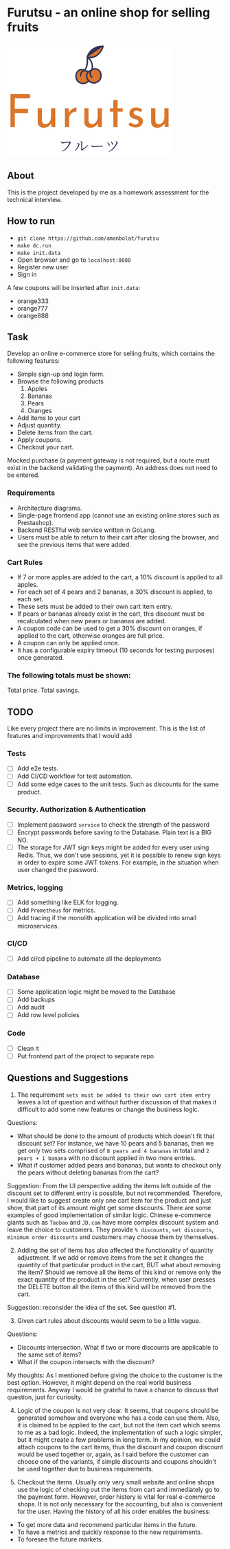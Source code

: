 # Furutsu - an online shop for selling fruits
![Logo](https://github.com/amanbolat/furutsu/raw/master/web/public/logo.png)

## About
This is the project developed by me as a homework assessment for the technical interview.

## How to run
- `git clone https://github.com/amanbolat/furutsu`
- `make dc.run`
- `make init.data`
- Open browser and go to `localhost:8080`
- Register new user
- Sign in

A few coupons will be inserted after `init.data`:
- orange333
- orange777
- orange888

## Task
Develop an online e-commerce store for selling fruits, which contains the following features:

- Simple sign-up and login form.
- Browse the following products
    1. Apples
    2. Bananas
    3. Pears
    4. Oranges
- Add items to your cart
- Adjust quantity.
- Delete items from the cart.
- Apply coupons.
- Checkout your cart.

Mocked purchase (a payment gateway is not required, but a route must exist in the backend validating the payment).
An address does not need to be entered.

### Requirements
- Architecture diagrams.
- Single-page frontend app (cannot use an existing online stores such as Prestashop).
- Backend RESTful web service written in GoLang.
- Users must be able to return to their cart after closing the browser, and see the previous items that were added.

### Cart Rules
- If 7 or more apples are added to the cart, a 10% discount is applied to all apples.
- For each set of 4 pears and 2 bananas, a 30% discount is applied, to each set.
- These sets must be added to their own cart item entry.
- If pears or bananas already exist in the cart, this discount must be recalculated when new pears or bananas are added.
- A coupon code can be used to get a 30% discount on oranges, if applied to the cart, otherwise oranges are full price.
- A coupon can only be applied once.
- It has a configurable expiry timeout (10 seconds for testing purposes) once generated.

### The following totals must be shown:
Total price.
Total savings.


## TODO
Like every project there are no limits in improvement. This is the list of features and improvements that I would add

### Tests
- [ ] Add e2e tests.
- [ ] Add CI/CD workflow for test automation.
- [ ] Add some edge cases to the unit tests. Such as discounts for the same product.

### Security. Authorization & Authentication
- [ ] Implement password `service` to check the strength of the password
- [ ] Encrypt passwords before saving to the Database. Plain text is a BIG NO.
- [ ] The storage for JWT sign keys might be added for every user using Redis. Thus, we don't use sessions, yet
it is possible to renew sign keys in order to expire some JWT tokens. For example, in the situation when user changed 
the password.

### Metrics, logging
- [ ] Add something like ELK for logging.
- [ ] Add `Prometheus` for metrics.
- [ ] Add tracing if the monolith application will be divided into small microservices.

### CI/CD
- [ ] Add ci/cd pipeline to automate all the deployments

### Database
- [ ] Some application logic might be moved to the Database
- [ ] Add backups
- [ ] Add audit
- [ ] Add row level policies

### Code
- [ ] Clean it
- [ ] Put frontend part of the project to separate repo 

## Questions and Suggestions

1. The requirement `sets must be added to their own cart item entry` leaves a lot of question and without 
further discussion of that makes it difficult to add some new features or change the business logic. 

Questions:
- What should be done to the amount of products which doesn't fit that discount set? For instance, we have 10 
pears and 5 bananas, then we get only two sets comprised of `8 pears and 4 bananas` in total and `2 pears + 1 banana`
with no discount applied in two more entries.
- What if customer added pears and bananas, but wants to checkout only the pears without deleting bananas
from the cart? 

Suggestion: 
From the UI perspective adding the items left outside of the discount set to different entry is possible, but not 
recommended. Therefore, I would like to suggest create only one cart item for the product and just show, that part
of its amount might get some discounts.
There are some examples of good implementation of similar logic. Chinese e-commerce giants 
such as `Taobao` and `JD.com` have more complex discount system and leave the choice to customers. They 
provide `% discounts`, `set discounts`, `minimum order discounts` and customers may choose them by themselves.

2. Adding the set of items has also affected the functionality of quantity adjustment. If we add or remove items from the
set it changes the quantity of that particular product in the cart, BUT what about removing the item? Should we remove all
the items of this kind or remove only the exact quantity of the product in the set?
Currently, when user presses the DELETE button all the items of this kind will be removed from the cart.

Suggestion: reconsider the idea of the set. See question #1.   

3. Given cart rules about discounts would seem to be a little vague. 

Questions: 
- Discounts intersection. What if two or more discounts are applicable to the same set of items?
- What if the coupon intersects with the discount? 

My thoughts:
As I mentioned before giving the choice to the customer is the best option. However, it might depend on the real world
business requirements. Anyway I would be grateful to have a chance to discuss that question, just for curiosity.

4. Logic of the coupon is not very clear. It seems, that coupons should be generated somehow and everyone who has a code
can use them. Also, it is claimed to be applied to the cart, but not the item cart which seems to me as a bad logic. Indeed, 
the implementation of such a logic simpler, but it might create a few problems in long term. In my opinion, we could attach
coupons to the cart items, thus the discount and coupon discount would be used together or, again, as I said before the 
customer can choose one of the variants, if simple discounts and coupons shouldn't be used together due to business requirements.

5. Checkout the items. Usually only very small website and online shops use the logic of checking out the items from cart
and immediately go to the payment form. However, order history is vital for real e-commerce shops. It is not only necessary
for the accounting, but also is convenient for the user. Having the history of all his order enables the business:
- To get more data and recommend particular items in the future.
- To have a metrics and quickly response to the new requirements.
- To foresee the future markets.